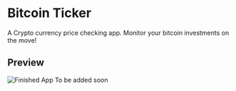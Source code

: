 # Bitcoin Ticker
A Crypto currency price checking app. Monitor your bitcoin investments on the move!

## Preview
![Finished App]() To be added soon
